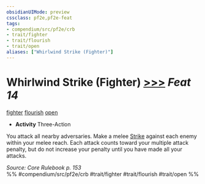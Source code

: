 ```yaml
---
obsidianUIMode: preview
cssclass: pf2e,pf2e-feat
tags:
- compendium/src/pf2e/crb
- trait/fighter
- trait/flourish
- trait/open
aliases: ["Whirlwind Strike (Fighter)"]
---
```

# Whirlwind Strike (Fighter)  [>>>](../../Rules/core-rulebook/chapter-9-playing-the-game.md#Actions "Three-Action") *Feat 14*  
[fighter](../../Rules/traits/fighter.md)  [flourish](../../Rules/traits/flourish.md)  [open](../../Rules/traits/open.md)  

- **Activity** Three-Action

You attack all nearby adversaries. Make a melee [Strike](../../Rules/actions/strike.md) against each enemy within your melee reach. Each attack counts toward your multiple attack penalty, but do not increase your penalty until you have made all your attacks.

*Source: Core Rulebook p. 153*  
%% #compendium/src/pf2e/crb #trait/fighter #trait/flourish #trait/open %%